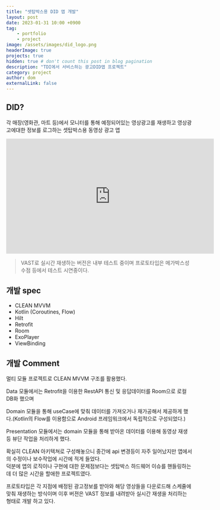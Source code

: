 ```yaml
---
title: "셋탑박스용 DID 앱 개발"
layout: post
date: 2023-01-31 10:00 +0900
tag: 
    - portfolio
    - project
image: /assets/images/did_logo.png
headerImage: true
projects: true
hidden: true # don't count this post in blog pagination
description: "TDI에서 서비스하는 광고DID앱 프로젝트"
category: project
author: dom
externalLink: false
---
```


## DID?

각 매장(영화관, 마트 등)에서 모니터를 통해 예정되어있는 영상광고를 재생하고 영상광고에대한 정보를 로그하는 셋탑박스용 동영상 광고 앱

<iframe width="560" height="310" src="https://dom88dev.github.io//assets/videos/did_play.mp4" frameborder="0" align="middle" allowfullscreen></iframe>

> VAST로 실시간 재생하는 버전은 내부 테스트 중이며 프로토타입은 메가박스성수점 등에서 테스트 시연중이다.

## 개발 spec
- CLEAN MVVM
- Kotlin (Coroutines, Flow)
- Hilt
- Retrofit
- Room
- ExoPlayer
- ViewBinding

## 개발 Comment

멀티 모듈 프로젝트로 CLEAN MVVM 구조를 활용했다.

Data 모듈에서는 Retrofit을 이용한 RestAPI 통신 및 응답데이터를 Room으로 로컬 DB화 했으며

Domain 모듈을 통해 useCase에 맞춰 데이터를 가져오거나 재가공해서 제공하게 했다.(Kotlin의 Flow를 이용함으로 Android 프레임워크에서 독립적으로 구성되었다.)

Presentation 모듈에서는 domain 모듈을 통해 받아온 데이터를 이용해 동영상 재생 등 뷰단 작업을 처리하게 했다.

확실히 CLEAN 아키텍쳐로 구성해놓으니 중간에 api 변경등이 자주 일어났지만 앱에서의 수정이나 보수작업에 시간에 적게 들었다.  
덕분에 앱의 로직이나 구현에 대한 문제점보다는 셋탑박스 하드웨어 이슈를 핸들링하는데 더 많은 시간을 할애한 프로젝트였다.

프로토타입은 각 지점에 배정된 광고정보를 받아와 해당 영상들을 다운로드해 스케쥴에 맞춰 재생하는 방식이며 이후 버젼은 VAST 정보를 내려받아 실시간 재생을 처리하는 형태로 개발 하고 있다.
